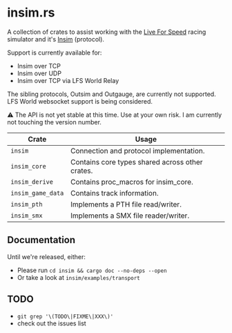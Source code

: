 # insim.rs

A collection of crates to assist working with the [Live For Speed](https://lfs.net/) racing simulator and it's [Insim](https://en.lfsmanual.net/wiki/InSim.txt) (protocol).

Support is currently available for:

- Insim over TCP
- Insim over UDP
- Insim over TCP via LFS World Relay

The sibling protocols, Outsim and Outgauge, are currently not supported. LFS
World websocket support is being considered.

:warning: The API is not yet stable at this time. Use at your own risk. I am
currently not touching the version number.

| Crate             | Usage                                           |
| ----------------- | ----------------------------------------------- |
| `insim`           | Connection and protocol implementation.         |
| `insim_core`      | Contains core types shared across other crates. |
| `insim_derive`    | Contains proc_macros for insim_core.            |
| `insim_game_data` | Contains track information.                     |
| `insim_pth`       | Implements a PTH file read/writer.              |
| `insim_smx`       | Implements a SMX file reader/writer.            |

## Documentation

Until we're released, either:

- Please run `cd insim && cargo doc --no-deps --open`
- Or take a look at `insim/examples/transport`

## TODO

- `git grep '\(TODO\|FIXME\|XXX\)'`
- check out the issues list
